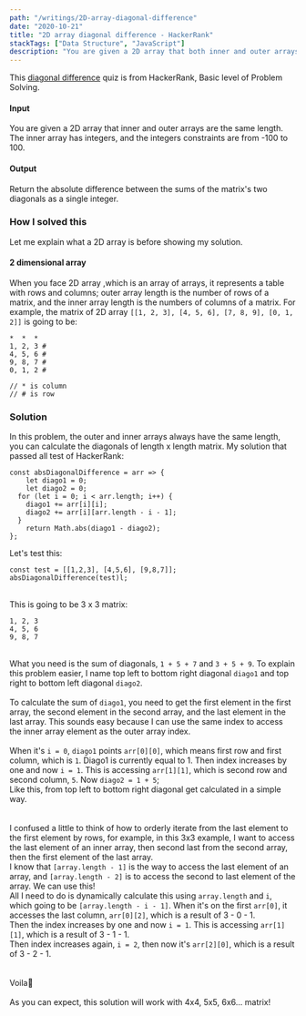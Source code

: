 ```yaml
---
path: "/writings/2D-array-diagonal-difference"
date: "2020-10-21"
title: "2D array diagonal difference - HackerRank"
stackTags: ["Data Structure", "JavaScript"]
description: "You are given a 2D array that both inner and outer arrays have the same length. Return the absolute difference between sums of matrix's two diagonals. I solved this with JavaScript."
---
```

This [diagonal difference](https://www.hackerrank.com/challenges/diagonal-difference/problem) quiz is from HackerRank, Basic level of Problem Solving.


#### Input
You are given a 2D array that inner and outer arrays are the same length. The inner array has integers, and the integers constraints are from -100 to 100.

#### Output
Return the absolute difference between the sums of the matrix's two diagonals as a single integer.

### How I solved this
Let me explain what a 2D array is before showing my solution.

#### 2 dimensional array
When you face 2D array ,which is an array of arrays, it represents a table with rows and columns; outer array length is the number of rows of a matrix, and the inner array length is the numbers of columns of  a matrix.
For example, the matrix of 2D array `[[1, 2, 3], [4, 5, 6], [7, 8, 9], [0, 1, 2]]` is going to be:
```
*  *  *
1, 2, 3 #
4, 5, 6 #
9, 8, 7 #
0, 1, 2 #

// * is column
// # is row
```

### Solution
In this problem, the outer and inner arrays always have the same length, you can calculate the diagonals of length x length matrix.
My solution that passed all test of HackerRank:

```
const absDiagonalDifference = arr => {
    let diago1 = 0;
    let diago2 = 0;
  for (let i = 0; i < arr.length; i++) {
    diago1 += arr[i][i];
    diago2 += arr[i][arr.length - i - 1];
  }
    return Math.abs(diago1 - diago2);
};
```

Let's test this:
```
const test = [[1,2,3], [4,5,6], [9,8,7]];
absDiagonalDifference(test)l;
```
\
This is going to be 3 x 3 matrix:
```
1, 2, 3
4, 5, 6
9, 8, 7
```
\
What you need is the sum of diagonals, `1 + 5 + 7` and `3 + 5 + 9`.
To explain this problem easier, I name top left to bottom right diagonal `diago1` and top right to bottom left diagonal `diago2`.
\
\
To calculate the sum of `diago1`, you need to get the first element in the first array, the second element in the second array, and the last element in the last array. This sounds easy because I can use the same index to access the inner array element as the outer array index.
\
\
When it's `i = 0`, `diago1` points `arr[0][0]`, which means first row and first column, which is `1`. Diago1 is currently equal to 1.
Then index increases by one and now `i = 1`. This is accessing `arr[1][1]`, which is second row and second column, `5`. Now `diago2 = 1 + 5`;
\
Like this, from top left to bottom right diagonal get calculated in a simple way.
\
\
\
I confused a little to think of how to orderly iterate from the last element to the first element by rows, for example, in this 3x3 example, I want to access the last element of an inner array, then second last from the second array, then the first element of the last array. 
\
I know that `[array.length - 1]` is the way to access the last element of an array, and `[array.length - 2]` is to access the second to last element of the array. We can use this!
\
All I need to do is dynamically calculate this using `array.length` and `i`, which going to be `[array.length - i - 1]`.
When it's on the first `arr[0]`, it accesses the last column, `arr[0][2]`, which is a result of 3 - 0 - 1. 
\
Then the index increases by one and now `i = 1`. This is accessing `arr[1][1]`, which is a result of 3 - 1 - 1.
\
Then index increases again, `i = 2`, then now it's `arr[2][0]`, which is a result of 3 - 2 - 1.
\
\
\
Voila🥳
\
\
As you can expect, this solution will work with 4x4, 5x5, 6x6... matrix!
